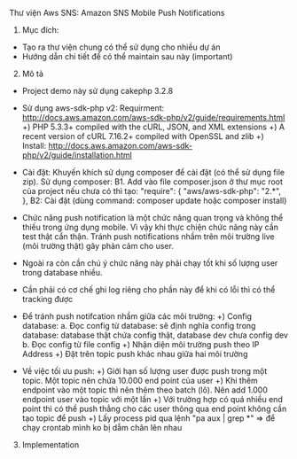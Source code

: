 Thư viện Aws SNS: Amazon SNS Mobile Push Notifications
1. Mục đích: 
- Tạo ra thư viện chung có thể sử dụng cho nhiều dự án
- Hướng dẫn chi tiết để có thể maintain sau này (important)

2. Mô tả
- Project demo này sử dụng cakephp 3.2.8
- Sử dụng aws-sdk-php v2:
Requirment: http://docs.aws.amazon.com/aws-sdk-php/v2/guide/requirements.html
+) PHP 5.3.3+ compiled with the cURL, JSON, and XML extensions
+) A recent version of cURL 7.16.2+ compiled with OpenSSL and zlib
+) Install: http://docs.aws.amazon.com/aws-sdk-php/v2/guide/installation.html
- Cài đặt: Khuyến khích sử dụng composer để cài đặt (có thể sử dụng file zip).
Sử dụng composer:
B1. Add vào file composer.json ở thư mục root của project nếu chưa có thì tạo:
    "require": {
        "aws/aws-sdk-php": "2.*",
    },
B2: Cài đặt (dùng command: composer update hoặc composer install)

- Chức năng push notification là một chức năng quan trọng và không thể thiếu trong ứng dụng mobile. Vì vậy khi thực chiện chức năng này cần test thật cẩn thận. Tránh push notifications nhầm trên môi trường live (môi trường thật) gây phản cảm cho user.
- Ngoài ra còn cần chú ý chức năng này phải chạy tốt khi số lượng user trong database nhiều. 
- Cần phải có cơ chế ghi log riêng cho phần này để khi có lỗi thì có thể tracking được
- Để tránh push notifcation nhầm giữa các môi trường:
+) Config database: 
a. Đọc config từ database: sẽ định nghĩa config trong database: database thật chứa config thật, database dev chưa config dev
b. Đọc config từ file config
+) Nhận diện môi trường push theo IP Address 
+) Đặt trên topic push khác nhau giữa hai môi trường
- Về việc tối ưu push:
+) Giới hạn số lượng user được push trong một topic. Một topic nên chứa 10.000 end point của user
+) Khi thêm endpoint vào một topic thì nên thêm theo batch (lô). Nên add 1.000 endpoint user vào topic với một lần
+) Với trường hợp có quá nhiều end point thì có thể push thẳng cho các user thông qua end point không cần tạo topic để push
+) Lấy process pid qua lệnh "pa aux | grep *" => để chạy crontab mình ko bị dẫm chân lên nhau

3. Implementation




